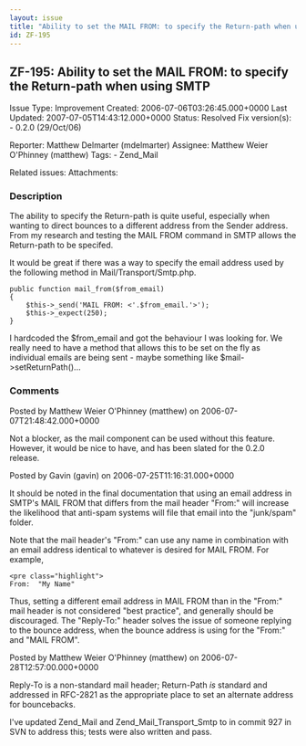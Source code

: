 ```yaml
---
layout: issue
title: "Ability to set the MAIL FROM: to specify the Return-path when using SMTP"
id: ZF-195
---
```


ZF-195: Ability to set the MAIL FROM: to specify the Return-path when using SMTP
--------------------------------------------------------------------------------

 Issue Type: Improvement Created: 2006-07-06T03:26:45.000+0000 Last Updated: 2007-07-05T14:43:12.000+0000 Status: Resolved Fix version(s): - 0.2.0 (29/Oct/06)
 
 Reporter:  Matthew Delmarter (mdelmarter)  Assignee:  Matthew Weier O'Phinney (matthew)  Tags: - Zend\_Mail
 
 Related issues: 
 Attachments: 
### Description

The ability to specify the Return-path is quite useful, especially when wanting to direct bounces to a different address from the Sender address. From my research and testing the MAIL FROM command in SMTP allows the Return-path to be specifed.

It would be great if there was a way to specify the email address used by the following method in Mail/Transport/Smtp.php.

 
    public function mail_from($from_email)
    {
        $this->_send('MAIL FROM: <'.$from_email.'>');
        $this->_expect(250);
    }


I hardcoded the $from\_email and got the behaviour I was looking for. We really need to have a method that allows this to be set on the fly as individual emails are being sent - maybe something like $mail->setReturnPath()...

 

 

### Comments

Posted by Matthew Weier O'Phinney (matthew) on 2006-07-07T21:48:42.000+0000

Not a blocker, as the mail component can be used without this feature. However, it would be nice to have, and has been slated for the 0.2.0 release.

 

 

Posted by Gavin (gavin) on 2006-07-25T11:16:31.000+0000

It should be noted in the final documentation that using an email address in SMTP's MAIL FROM that differs from the mail header "From:" will increase the likelihood that anti-spam systems will file that email into the "junk/spam" folder.

Note that the mail header's "From:" can use any name in combination with an email address identical to whatever is desired for MAIL FROM. For example,

 
    <pre class="highlight">
    From:  "My Name" 

Thus, setting a different email address in MAIL FROM than in the "From:" mail header is not considered "best practice", and generally should be discouraged. The "Reply-To:" header solves the issue of someone replying to the bounce address, when the bounce address is using for the "From:" and "MAIL FROM".

 

 

Posted by Matthew Weier O'Phinney (matthew) on 2006-07-28T12:57:00.000+0000

Reply-To is a non-standard mail header; Return-Path _is_ standard and addressed in RFC-2821 as the appropriate place to set an alternate address for bouncebacks.

I've updated Zend\_Mail and Zend\_Mail\_Transport\_Smtp to in commit 927 in SVN to address this; tests were also written and pass.

 

 